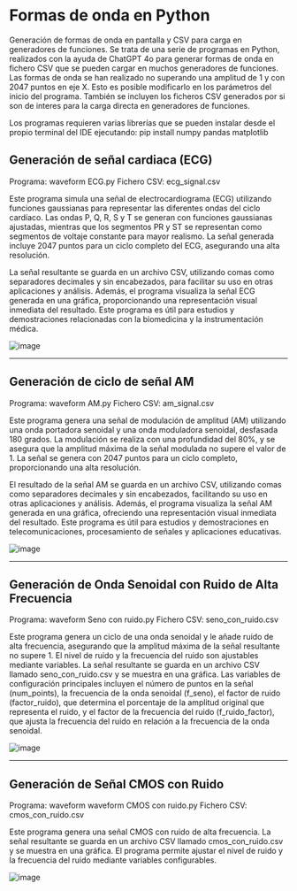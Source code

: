 # Formas de onda en Python
Generación de formas de onda en pantalla y CSV para carga en generadores de funciones.
Se trata de una serie de programas en Python, realizados con la ayuda de ChatGPT 4o para generar formas de onda en fichero CSV que se pueden cargar en muchos generadores de funciones. Las formas de onda se han realizado no superando una amplitud de 1 y con 2047 puntos en eje X. Esto es posible modificarlo en los parámetros del inicio del programa. También se incluyen los ficheros CSV generados por si son de interes para la carga directa en generadores de funciones.

Los programas requieren varias librerías que se pueden instalar desde el propio terminal del IDE ejecutando: pip install numpy pandas matplotlib


## Generación de señal cardiaca (ECG)

Programa: waveform ECG.py
Fichero CSV: ecg_signal.csv

Este programa simula una señal de electrocardiograma (ECG) utilizando funciones gaussianas para representar las diferentes ondas del ciclo cardíaco. Las ondas P, Q, R, S y T se generan con funciones gaussianas ajustadas, mientras que los segmentos PR y ST se representan como segmentos de voltaje constante para mayor realismo. La señal generada incluye 2047 puntos para un ciclo completo del ECG, asegurando una alta resolución.

La señal resultante se guarda en un archivo CSV, utilizando comas como separadores decimales y sin encabezados, para facilitar su uso en otras aplicaciones y análisis. Además, el programa visualiza la señal ECG generada en una gráfica, proporcionando una representación visual inmediata del resultado. Este programa es útil para estudios y demostraciones relacionadas con la biomedicina y la instrumentación médica.

![image](https://github.com/user-attachments/assets/93b28b33-8eca-433a-a280-f2022423d258)

---

## Generación de ciclo de señal AM

Programa: waveform AM.py
Fichero CSV: am_signal.csv

Este programa genera una señal de modulación de amplitud (AM) utilizando una onda portadora senoidal y una onda moduladora senoidal, desfasada 180 grados. La modulación se realiza con una profundidad del 80%, y se asegura que la amplitud máxima de la señal modulada no supere el valor de 1. La señal se genera con 2047 puntos para un ciclo completo, proporcionando una alta resolución.

El resultado de la señal AM se guarda en un archivo CSV, utilizando comas como separadores decimales y sin encabezados, facilitando su uso en otras aplicaciones y análisis. Además, el programa visualiza la señal AM generada en una gráfica, ofreciendo una representación visual inmediata del resultado. Este programa es útil para estudios y demostraciones en telecomunicaciones, procesamiento de señales y aplicaciones educativas.

![image](https://github.com/user-attachments/assets/1e5a1e46-fc72-4f85-9a56-883dceed196f)

---
## Generación de Onda Senoidal con Ruido de Alta Frecuencia

Programa: waveform Seno con ruido.py
Fichero CSV: seno_con_ruido.csv

Este programa genera un ciclo de una onda senoidal y le añade ruido de alta frecuencia, asegurando que la amplitud máxima de la señal resultante no supere 1. El nivel de ruido y la frecuencia del ruido son ajustables mediante variables. La señal resultante se guarda en un archivo CSV llamado seno_con_ruido.csv y se muestra en una gráfica. Las variables de configuración principales incluyen el número de puntos en la señal (num_points), la frecuencia de la onda senoidal (f_seno), el factor de ruido (factor_ruido), que determina el porcentaje de la amplitud original que representa el ruido, y el factor de la frecuencia del ruido (f_ruido_factor), que ajusta la frecuencia del ruido en relación a la frecuencia de la onda senoidal.

![image](https://github.com/user-attachments/assets/ac1aa39c-c4f3-45fd-9a1a-4d504de3aba9)

---
## Generación de Señal CMOS con Ruido

Programa: waveform waveform CMOS con ruido.py
Fichero CSV: cmos_con_ruido.csv

Este programa genera una señal CMOS con ruido de alta frecuencia. La señal resultante se guarda en un archivo CSV llamado cmos_con_ruido.csv y se muestra en una gráfica. El programa permite ajustar el nivel de ruido y la frecuencia del ruido mediante variables configurables. 

![image](https://github.com/user-attachments/assets/427f5d48-f251-4e26-bd00-b80dcb2413a9)

